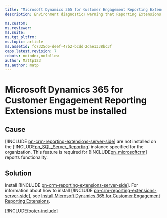 ```yaml
---
title: "Microsoft Dynamics 365 for Customer Engagement Reporting Extensions must be installed | Microsoft Docs"
description: Environment diagnostics warning that Reporting Extensions aren't installed.

ms.custom: 
ms.reviewer: 
ms.suite: 
ms.tgt_pltfrm: 
ms.topic: article
ms.assetid: fc7325d6-deef-47b2-bcdd-2dae1338bc3f
caps.latest.revision: 7
robots: noindex,nofollow
author: Mattp123
ms.author: matp
---
```

# Microsoft Dynamics 365 for Customer Engagement Reporting Extensions must be installed

## Cause
  
  [!INCLUDE [pn-crm-reporting-extensions-server-side](../includes/pn-crm-reporting-extensions-server-side.md)] are not installed on the [!INCLUDE[pn_SQL_Server_Reporting](../includes/pn-sql-server-reporting.md)] instance specified for the organization. This feature is required for [!INCLUDE[pn_microsoftcrm](../includes/pn-microsoftcrm.md)] reports functionality.  
  
 ## Solution
  
 Install [!INCLUDE [pn-crm-reporting-extensions-server-side](../includes/pn-crm-reporting-extensions-server-side.md)]. For information about how to install [!INCLUDE [pn-crm-reporting-extensions-server-side](../includes/pn-crm-reporting-extensions-server-side.md)], see [Install Microsoft Dynamics 365 for Customer Engagement Reporting Extensions](../deploy/install-microsoft-dynamics-365-reporting-extensions.md).



[!INCLUDE[footer-include](../../../includes/footer-banner.md)]